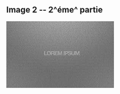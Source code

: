 Image 2 -- 2^éme^ partie
------------------------


![Lorem ipsum](../images/images.jpeg "Lorem ipsum")
